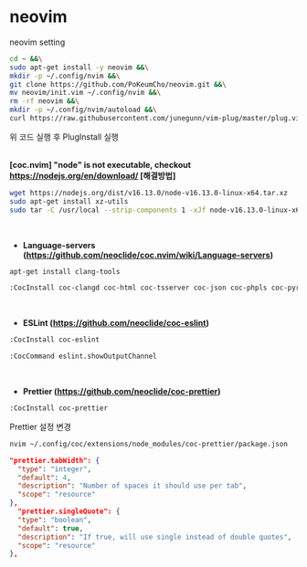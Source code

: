 # neovim
neovim setting

```bash
cd ~ &&\
sudo apt-get install -y neovim &&\
mkdir -p ~/.config/nvim &&\
git clone https://github.com/PoKeumCho/neovim.git &&\
mv neovim/init.vim ~/.config/nvim &&\
rm -rf neovim &&\
mkdir -p ~/.config/nvim/autoload &&\
curl https://raw.githubusercontent.com/junegunn/vim-plug/master/plug.vim -o ~/.config/nvim/autoload/plug.vim
```

위 코드 실행 후 PlugInstall 실행
<br/><br/>

<b>[coc.nvim] "node" is not executable, checkout https://nodejs.org/en/download/ [해결방법]</b>
```bash
wget https://nodejs.org/dist/v16.13.0/node-v16.13.0-linux-x64.tar.xz
sudo apt-get install xz-utils
sudo tar -C /usr/local --strip-components 1 -xJf node-v16.13.0-linux-x64.tar.xz
```
<br/>

- <b>Language-servers (https://github.com/neoclide/coc.nvim/wiki/Language-servers)</b>
```bash
apt-get install clang-tools
```

```bash
:CocInstall coc-clangd coc-html coc-tsserver coc-json coc-phpls coc-pyright
```
<br/>

- <b>ESLint (https://github.com/neoclide/coc-eslint)</b>
```bash
:CocInstall coc-eslint
```
```bash
:CocCommand eslint.showOutputChannel
```
<br/>

- <b>Prettier (https://github.com/neoclide/coc-prettier)</b>
```bash
:CocInstall coc-prettier
```
Prettier 설정 변경
```bash
nvim ~/.config/coc/extensions/node_modules/coc-prettier/package.json
```
```json
"prettier.tabWidth": {                                                                                            
  "type": "integer",                                                                                              
  "default": 4,                                                                                                   
  "description": "Number of spaces it should use per tab",                                                        
  "scope": "resource"                                                                                             
},                                                                                                                
  "prettier.singleQuote": {                                                                                         
  "type": "boolean",                                                                                              
  "default": true,                                                                                                
  "description": "If true, will use single instead of double quotes",                                             
  "scope": "resource"                                                                                             
},   
```
